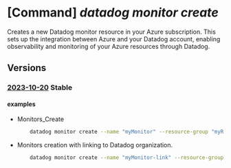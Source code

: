 # [Command] _datadog monitor create_

Creates a new Datadog monitor resource in your Azure subscription. This sets up the integration between Azure and your Datadog account, enabling observability and monitoring of your Azure resources through Datadog.

## Versions

### [2023-10-20](/Resources/mgmt-plane/L3N1YnNjcmlwdGlvbnMve30vcmVzb3VyY2Vncm91cHMve30vcHJvdmlkZXJzL21pY3Jvc29mdC5kYXRhZG9nL21vbml0b3JzL3t9/2023-10-20.xml) **Stable**

<!-- mgmt-plane /subscriptions/{}/resourcegroups/{}/providers/microsoft.datadog/monitors/{} 2023-10-20 -->

#### examples

- Monitors_Create
    ```bash
        datadog monitor create --name "myMonitor" --resource-group "myResourceGroup" --location "West US 2" --datadog-organization-properties name="myResourceGroup" --tags Environment="Dev" --user-info name="Alice" email-address="alice@microsoft.com" phone-number="123-456-7890" --sku name="payg_v3_Monthly" --identity type="SystemAssigned" --monitoring-status "Enabled"
    ```

- Monitors creation with linking to Datadog organization.
    ```bash
        datadog monitor create --name "myMonitor-link" --resource-group "myResourceGroup" --location "West US 2" --datadog-organization-properties api-key=XX application-key=XX --tags Environment="Dev" --user-info name="Alice" email-address="alice@microsoft.com" phone-number="123-456-7890"  --identity type="SystemAssigned" --sku name="Linked"
    ```
